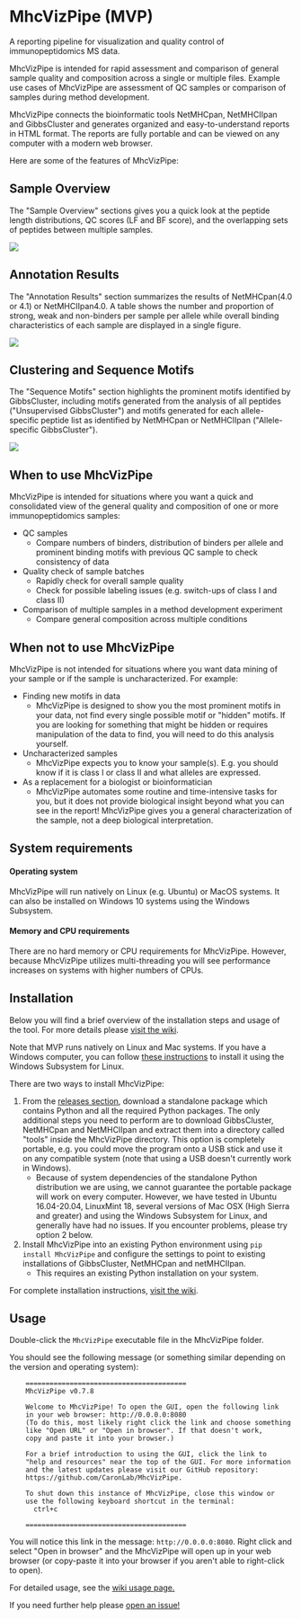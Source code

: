 # MhcVizPipe (MVP)
A reporting pipeline for visualization and quality control of immunopeptidomics MS data.

MhcVizPipe is intended for rapid assessment and comparison of general sample quality and composition across a single or multiple
files. Example use cases of MhcVizPipe are assessment of QC samples or comparison of samples during method development.

MhcVizPipe connects the bioinformatic tools NetMHCpan, NetMHCIIpan and GibbsCluster and generates organized
and easy-to-understand reports in HTML format. The reports are fully portable and can be viewed on any computer
with a modern web browser.

Here are some of the features of MhcVizPipe:

## Sample Overview

The "Sample Overview" sections gives you a quick look at the peptide length distributions, QC scores 
(LF and BF score), and the overlapping sets of peptides between multiple samples.

![](images/sample_overview.png)

## Annotation Results

The "Annotation Results" section summarizes the results of NetMHCpan(4.0 or 4.1) or NetMHCIIpan4.0. A table shows the 
number and proportion of strong, weak and non-binders per sample per allele while overall binding characteristics of
each sample are displayed in a single figure.

![](images/annotation_results.png)

## Clustering and Sequence Motifs

The "Sequence Motifs" section highlights the prominent motifs identified by GibbsCluster, including motifs generated from the analysis of
all peptides ("Unsupervised GibbsCluster") and motifs generated for each allele-specific peptide list as identified by
NetMHCpan or NetMHCIIpan ("Allele-specific GibbsCluster").

![](images/gibbs_cluster_results.png)

## When to use MhcVizPipe

MhcVizPipe is intended for situations where you want a quick and consolidated view of the general quality 
and composition of one or more immunopeptidomics samples:
- QC samples
    - Compare numbers of binders, distribution of binders per allele and prominent binding motifs with 
    previous QC sample to check consistency of data
- Quality check of sample batches
    - Rapidly check for overall sample quality
    - Check for possible labeling issues (e.g. switch-ups of class I and class II)
- Comparison of multiple samples in a method development experiment
    - Compare general composition across multiple conditions

## When not to use MhcVizPipe

MhcVizPipe is not intended for situations where you want data mining of your sample or if the sample is 
uncharacterized. For example:
- Finding new motifs in data
    - MhcVizPipe is designed to show you the most prominent motifs in your data, not find every single possible 
      motif or "hidden" motifs. If you are looking for something that might be hidden or requires manipulation of 
      the data to find, you will need to do this analysis yourself.
- Uncharacterized samples
    - MhcVizPipe expects you to know your sample(s). E.g. you should know if it is class I or class II and what 
    alleles are expressed.
- As a replacement for a biologist or bioinformatician
    - MhcVizPipe automates some routine and time-intensive tasks for you, but it does not provide biological insight
    beyond what you can see in the report! MhcVizPipe gives you a general characterization of the sample, not 
    a deep biological interpretation.

## System requirements

#### Operating system
MhcVizPipe will run natively on Linux (e.g. Ubuntu) or MacOS systems. It can also be installed on Windows 10 systems
using the Windows Subsystem.

#### Memory and CPU requirements
There are no hard memory or CPU requirements for MhcVizPipe. However, because MhcVizPipe utilizes multi-threading you
will see performance increases on systems with higher numbers of CPUs.

## Installation

Below you will find a brief overview of the installation steps and usage of the tool. For
more details please [visit the wiki](https://github.com/CaronLab/MhcVizPipe/wiki).

Note that MVP runs natively on Linux and Mac systems. If you have a Windows computer, you can follow
[these instructions](https://github.com/CaronLab/MhcVizPipe/wiki/Windows-installation) to install it using the
Windows Subsystem for Linux.

There are two ways to install MhcVizPipe:

1. From the [releases section](https://github.com/CaronLab/MhcVizPipe/releases), download a standalone package 
   which contains Python and all the required Python packages. The only additional steps 
   you need to perform are to download GibbsCluster, NetMHCpan and NetMHCIIpan and extract them into a directory called 
   "tools" inside the MhcVizPipe directory. This option is completely portable, e.g. you could move the program onto 
   a USB stick and use it on any compatible system (note that using a USB doesn't currently work in Windows).
   - Because of system dependencies of the standalone Python distribution we are using, we cannot guarantee 
    the portable package will work on every computer. However, we have tested in Ubuntu 16.04-20.04, LinuxMint 18, 
      several versions of Mac OSX (High Sierra and greater) and using the Windows Subsystem for Linux, and generally 
      have had no issues. If you encounter problems, please try option 2 below.
2. Install MhcVizPipe into an existing Python environment using `pip install MhcVizPipe` and configure 
   the settings to point to existing installations of GibbsCluster, NetMHCpan and netMHCIIpan.
   - This requires an existing Python installation on your system.
   
For complete installation instructions, [visit the wiki](https://github.com/CaronLab/MhcVizPipe/wiki).

## Usage
Double-click the `MhcVizPipe` executable file in the MhcVizPipe folder.

You should see the following message (or something similar depending on the version and operating system):
```
    ========================================
    MhcVizPipe v0.7.8
    
    Welcome to MhcVizPipe! To open the GUI, open the following link
    in your web browser: http://0.0.0.0:8080
    (To do this, most likely right click the link and choose something
    like "Open URL" or "Open in browser". If that doesn't work,
    copy and paste it into your browser.)
    
    For a brief introduction to using the GUI, click the link to
    "help and resources" near the top of the GUI. For more information
    and the latest updates please visit our GitHub repository:
    https://github.com/CaronLab/MhcVizPipe.

    To shut down this instance of MhcVizPipe, close this window or
    use the following keyboard shortcut in the terminal:
      ctrl+c
    
    ========================================
```
You will notice this link in the message: `http://0.0.0.0:8080`. Right click and select "Open in browser" and
the MhcVizPipe will open up in your web browser (or copy-paste it into your browser if you aren't able to right-click
to open).

For detailed usage, see the [wiki usage page.](https://github.com/CaronLab/MhcVizPipe/wiki/Usage)

If you need further help please [open an issue!](https://github.com/CaronLab/MhcVizPipe/issues)